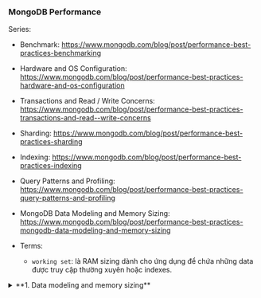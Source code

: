 ### MongoDB Performance

Series:
- Benchmark: https://www.mongodb.com/blog/post/performance-best-practices-benchmarking
- Hardware and OS Configuration: https://www.mongodb.com/blog/post/performance-best-practices-hardware-and-os-configuration
- Transactions and Read / Write Concerns: https://www.mongodb.com/blog/post/performance-best-practices-transactions-and-read--write-concerns
- Sharding: https://www.mongodb.com/blog/post/performance-best-practices-sharding
- Indexing: https://www.mongodb.com/blog/post/performance-best-practices-indexing
- Query Patterns and Profiling: https://www.mongodb.com/blog/post/performance-best-practices-query-patterns-and-profiling
- MongoDB Data Modeling and Memory Sizing: https://www.mongodb.com/blog/post/performance-best-practices-mongodb-data-modeling-and-memory-sizing

- Terms:
	- `working set`: là RAM sizing dành cho ứng dụng để chứa những data được truy cập thường xuyên hoặc indexes.

<details>
	<summary>**1. Data modeling and memory sizing**</summary>

- Nếu biết được những query pattern của ứng dụng để design data mode và lựa chọn `index` tương ứng thì việc query sẽ hiệu quả hơn và tăng throughput khi insert và update, và xa hơn là giúp việc phân bổ workload trong một sharded cluster hiệu quả hơn.

- Một vấn đề quan trọng trong việc data model với Mongo chính là tạo quan hệ giữa những data với nhau.

### Embedding
- Dữ liệu quan hệ 1:1 hoặc 1:n, đều có thể được nhúng vào trong cùng 1 document, vì khi những data này được truy cập cùng nhau thì việc lưu trữ chúng trên 1 single document là tối ưu. 
- Embedding nhìn chung sẽ làm tăng hiệu năng của read operation nhờ khả năng request và retrieve data trên 1 single internal database operation.
- Và khi update data thì có thể dùng 1 atomic write operation vì nó chỉ xảy ra trên 1 document (write trên 1 document là atomic - được Mongo hỗ trợ).

- Tuy nhiên, không phải tất cả quan hệ 1:1, hay 1:n đều dùng embedding.
- Những trường hợp nên dùng `referencing`:
	- Document được read thường xuyên những chứa những data hiếm khi được truy cập. Thì nếu dùng embedding trong trường hợp này sẽ làm tăng in-memory requirements(working set) của collection.
	- Một phần của document được update thường xuyên và growing size, trong khi phần còn lại thì tương đối static.
	- Document size của Mongo tối đa là 16MB.
	
### Referencing
- Giúp giải quyết những vấn đề ở trên, và thường được dùng để xử lí những trường hợp quan hệ n:n.
- Tuy nhiên việc này sẽ làm cho ứng dụng của chúng ta cần thêm những follow-up queries để resolve reference, và dĩ nhiên là cần thêm round-trip tới server, hoặc là cần thêm một `joining` operation dùng `$lookup` trong aggregation pipeline.

## Memory sizing:
	
- Đảm bảo working set phải fit trong RAM
- Bên cạnh việc data modeling thì yếu tố thứ hai cần xem xét để tối ưu performance là sizing working set.
	
- Giống như hầu hết DB thì Mongo sẽ hoạt động tốt nhất nếu working set của ứng dụng (indexes và những data được truy cập thường xuyên) fit trong memory.
- Những improvement khác sẽ không thực sự hiệu quả nếu như không đủ RAM. Nếu bạn còn quan tâm đến cost thay vì chỉ về performance thì nên cân nhất việc sử dụng fast SSD thì sẽ tiết kiệm hơn (dĩ nhiên ko thể xịn như xài nhiều RAM nhé).
	
- Khi working set fit trên RAM, thì việc đọc từ disk sẽ chậm.
- Nếu working set vượt quá lượng RAM thì nên cân nhắc sử dụng một instance khác lớn hơn.
</details>

